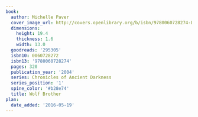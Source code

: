 ```yaml
---
book:
  author: Michelle Paver
  cover_image_url: http://covers.openlibrary.org/b/isbn/9780060728274-L.jpg
  dimensions:
    height: 19.4
    thickness: 1.6
    width: 13.0
  goodreads: '295305'
  isbn10: 0060728272
  isbn13: '9780060728274'
  pages: 320
  publication_year: '2004'
  series: Chronicles of Ancient Darkness
  series_position: '1'
  spine_color: '#b28e74'
  title: Wolf Brother
plan:
  date_added: '2016-05-19'
---
```

